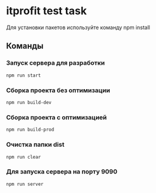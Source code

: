 # itprofit test task

Для установки пакетов используйте команду npm install

## Команды

### Запуск сервера для разработки

```shell
npm run start
```

### Сборка проекта без оптимизации

```shell
npm run build-dev
```

### Сборка проекта с оптимизацией

```shell
npm run build-prod
```

### Очистка папки dist

```shell
npm run clear
```

### Для запуска сервера на порту 9090

```shell
npm run server
```
